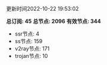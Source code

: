 更新时间2022-10-22 19:53:02

**总订阅: 45**
**总节点: 2096**
**有效节点: 344**
- ssr节点: 4
- ss节点: 159
- v2ray节点: 171
- trojan节点: 10
